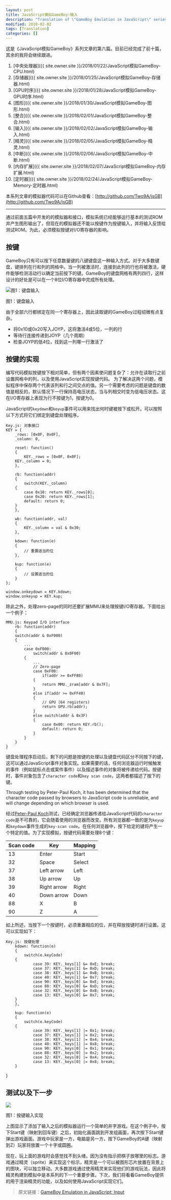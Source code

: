 ```yaml
---
layout: post
title: JavaScript模拟GameBoy:输入
description: "Translation of \"GameBoy Emulation in JavaScript\" series articles."
modified: 2018-02-02
tags: [Translation]
categories: []
---
```


这是《JavaScript模拟GameBoy》系列文章的第六篇。目前已经完成了前十篇，其余的我将会继续跟进。

1. [中央处理器]({{ site.owner.site }}/2018/01/22/JavaScript模拟GameBoy-CPU.html)
2. [存储器]({{ site.owner.site }}/2018/01/25/JavaScript模拟GameBoy-存储器.html)
3. [GPU时序]({{ site.owner.site }}/2018/01/28/JavaScript模拟GameBoy-GPU时序.html)
4. [图形]({{ site.owner.site }}/2018/01/30/JavaScript模拟GameBoy-图形.html)
5. [整合]({{ site.owner.site }}/2018/02/01/JavaScript模拟GameBoy-整合.html)
6. [输入]({{ site.owner.site }}/2018/02/02/JavaScript模拟GameBoy-输入.html)
7. [精灵]({{ site.owner.site }}/2018/02/05/JavaScript模拟GameBoy-精灵.html)
8. [中断]({{ site.owner.site }}/2018/02/06/JavaScript模拟GameBoy-中断.html)
9. [内存扩展]({{ site.owner.site }}/2018/02/07/JavaScript模拟GameBoy-内存扩展.html)
10. [定时器]({{ site.owner.site }}/2018/02/24/JavaScript模拟GameBoy-Memory-定时器.html)

本系列文章的模拟器代码可以在Github查看：[http://github.com/Two9A/jsGB](http://github.com/Two9A/jsGB)

---

通过前面五篇中开发的的模拟器和接口，模拟系统已经能够运行基本的测试ROM并产生图形输出了，但现在的模拟器还不能以按键作为按键输入，并将输入反馈给测试ROM。为此，必须模拟按键对I/O寄存器的影响。

## 按键
GameBoy只有可以按下任意数量键的八键键盘这一种输入方式。对于大多数键盘，键排列在行和列的网格中。当一列被激活时，连接到此列的行也将被激活，硬件能够检测活动行以确定当前按下的键。GameBoy的键盘网格有两列四行，这样设计的好处是可以在一个8位I/O寄存器中完成所有处理。

![图1：键盘输入](http://imrannazar.com/content/img/jsgb-key-wires.png)

图1：键盘输入

由于全部六行都绑定在同一个寄存器上，因此读取键的GameBoy过程绍微有点复杂。

* 将0x10或0x20写入JOYP，这将激活4或5位，一列的行
* 等待行连接传递到JOYP（几个周期）
* 检查JOYP的低4位，找到这一列哪一行激活了

## 按键的实现
编写代码模拟按键按下相对简单，但有两个因素使问题复杂了：允许在读取行之前设置网格中的列，以及使用JavaScript实现按键代码。
为了解决这两个问题，模拟程序中保存两个代表该列和行之间交点的值。另一个需要考虑的问题是键盘的数值是相反的，默认情况下一行保持高电压状态，当与列相交时变为低电压状态。这在I/O寄存器上表现为行不按键为1，按键为0。

JavaScript的`keydown`和`keyup`事件可以用来找出何时键被按下或松开。可以按照以下方式将它们绑定到键盘处理程序。

    Key.js: 对象接口
    KEY = {
        _rows: [0x0F, 0x0F],
        _column: 0,
    
        reset: function()
        {
            KEY._rows = [0x0F, 0x0F];
    	KEY._column = 0;
        },
    
        rb: function(addr)
        {
            switch(KEY._column)
    	{
    	    case 0x10: return KEY._rows[0];
    	    case 0x20: return KEY._rows[1];
    	    default: return 0;
    	}
        },
    
        wb: function(addr, val)
        {
            KEY._column = val & 0x30;
        },
    
        kdown: function(e)
        {
            // 重置适当的位
        },
    
        kup: function(e)
        {
            // 设置适当的位
        }
    };
    
    window.onkeydown = KEY.kdown;
    window.onkeyup = KEY.kup;


除此之外，处理zero-page的同时还要扩展MMU来处理按键I/O寄存器。下面给出一个例子：

    MMU.js: Keypad I/O interface
        rb: function(addr)
        {
    	switch(addr & 0xF000)
    	{
    	    ...
    	    case 0xF000:
    	        switch(addr & 0x0F00)
    		{
    		    ...
    		    // Zero-page
    		    case 0xF00:
    		        if(addr >= 0xFF80)
    			{
    			    return MMU._zram[addr & 0x7F];
    			}
    			else if(addr >= 0xFF40)
    			{
    			    // GPU (64 registers)
    			    return GPU.rb(addr);
    			}
    			else switch(addr & 0x3F)
    			{
    			    case 0x00: return KEY.rb();
    			    default: return 0;
    			}
    		}
    	}
    }

键盘处理程序启动后，剩下的问题是按键的处理以及键盘代码区分不同按下的键，这可以通过JavaScript事件对象实现。如果需要的话，任何浏览器运行时候触发的事件（例如鼠标点击或案件事件）以及描述事件的对象将被传递给代码。按键时，事件对象包含了`character code`和`key scan code`，这两者都描述了按下的键。

Through testing by Peter-Paul Koch, it has been determined that the character code passed by browsers to JavaScript code is unreliable, and will change depending on which browser is used. 

经过[Peter-Paul Koch](https://www.quirksmode.org/js/keys.html)测试，已经确定浏览器传递给JavaScript代码的`character code`是不可靠的，它会随着使用的浏览器而改变。所有浏览器都一致的是为`keyup`和`keydown`事件生成的`key-scan code`。在任何浏览器中，按下给定的键将产生一个特定的值。为了实现模拟，按键代码需要处理8个键：

| Scan code | Key | Mapping |
| --- | --- | --- |
| 13 | Enter | Start |
| 32 | Space | Select |
| 37 | Left arrow | Left |
| 38 | Up arrow | Up |
| 39 | Right arrow | Right |
| 40 | Down arrow | Down |
| 88 | X | B |
| 90 | Z | A |

如上所述，当按下一个按键时，必须重置相应的位，并在释放按键时进行设置。这可以实现如下：

    Key.js: 按键处理
        kdown: function(e)
        {
        	switch(e.keyCode)
    	{
                case 39: KEY._keys[1] &= 0xE; break;
                case 37: KEY._keys[1] &= 0xD; break;
                case 38: KEY._keys[1] &= 0xB; break;
                case 40: KEY._keys[1] &= 0x7; break;
                case 90: KEY._keys[0] &= 0xE; break;
                case 88: KEY._keys[0] &= 0xD; break;
                case 32: KEY._keys[0] &= 0xB; break;
                case 13: KEY._keys[0] &= 0x7; break;
    	}
        },
    
        kup: function(e)
        {
        	switch(e.keyCode)
    	{
                case 39: KEY._keys[1] |= 0x1; break;
                case 37: KEY._keys[1] |= 0x2; break;
                case 38: KEY._keys[1] |= 0x4; break;
                case 40: KEY._keys[1] |= 0x8; break;
                case 90: KEY._keys[0] |= 0x1; break;
                case 88: KEY._keys[0] |= 0x2; break;
                case 32: KEY._keys[0] |= 0x4; break;
                case 13: KEY._keys[0] |= 0x8; break;
    	}
}

## 测试以及下一步
![](https://ws3.sinaimg.cn/large/006tNc79ly1fo25vzdq8rj304y05sglm.jpg)

图1：按键输入实现

上图显示了添加了输入之后的模拟器运行一个简单的井字游戏。在这个例子中，按下Start键（映射到回车键）之后，初始化画面跳到开发组画面，再次按下Start键弹出游戏画面。游戏中玩家是一方，电脑是另一方，按下GameBoy的A键（映射到Z）玩家将放置一个十字或圆圈。

现在，玩上面的游戏时会感觉找不到头绪，因为没有指示把棋子放哪里的标志。游戏通过精灵（sprite）来实现这个标示，精灵是一个可以被图形芯片放置在背景上的图块，可以独立移动。大多数游戏通过使用精灵来实现他们的游戏玩法，因此将精灵构建到模拟中是本系列的下一个重要步骤。下次，我们将看看GameBoy提供的用于渲染精灵的功能，以及如何使用JavaScript实现它们。

> 原文链接：[GameBoy Emulation in JavaScript: Input](http://imrannazar.com/GameBoy-Emulation-in-JavaScript:-Input)


